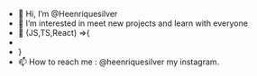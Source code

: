 - 👋 Hi, I’m @Heenriquesilver
- 👀 I’m interested in meet new projects and learn with everyone
- 🌱 (JS,TS,React) =>{ 
-   <greatDeveloper/>
- }
- 📫 How to reach me : @heenriquesilver my instagram.

<!---
Heenriquesilver/Heenriquesilver is a ✨ special ✨ repository because its `README.md` (this file) appears on your GitHub profile.
You can click the Preview link to take a look at your changes.
--->
